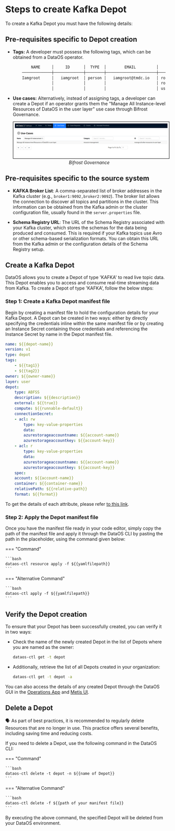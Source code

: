 # Steps to create Kafka Depot
To create a Kafka Depot you must have the following details:

## Pre-requisites specific to Depot creation

- **Tags:** A developer must possess the following tags, which can be obtained from a DataOS operator.

    ```bash
            NAME     │     ID      │  TYPE  │        EMAIL         │              TAGS               
        ─────────────┼─────────────┼────────┼──────────────────────┼─────────────────────────────────
        Iamgroot     │   iamgroot  │ person │   iamgroot@tmdc.io   │ roles:id:data-dev,                            
                     │             │        │                      │ roles:id:user,                  
                     │             │        │                      │ users:id:iamgroot  
    ```

- **Use cases:** Alternatively, instead of assigning tags, a developer can create a Depot if an operator grants them the "Manage All Instance-level Resources of DataOS in the user layer" use case through Bifrost Governance.

    <center>
    <img src="/resources/depot/usecase2.png" alt="Bifrost Governance" style="width:60rem; border: 1px solid black; padding: 5px;" />
    <figcaption><i>Bifrost Governance</i></figcaption>
    </center>

## Pre-requisites specific to the source system

- **KAFKA Broker List**: A comma-separated list of broker addresses in the Kafka cluster (e.g., `broker1:9092,broker2:9092`). The broker list allows the connection to discover all topics and partitions in the cluster. This information can be obtained from the Kafka admin or the cluster configuration file, usually found in the `server.properties` file.

- **Schema Registry URL**: The URL of the Schema Registry associated with your Kafka cluster, which stores the schemas for the data being produced and consumed. This is required if your Kafka topics use Avro or other schema-based serialization formats. You can obtain this URL from the Kafka admin or the configuration details of the Schema Registry setup.

## Create a Kafka Depot

DataOS allows you to create a Depot of type 'KAFKA' to read live topic data. This Depot enables you to access and consume real-time streaming data from Kafka. To create a Depot of type 'KAFKA', follow the below steps:

### **Step 1: Create a Kafka Depot manifest file**

Begin by creating a manifest file to hold the configuration details for your Kafka Depot. A Depot can be created in two ways: either by directly specifying the credentials inline within the same manifest file or by creating an Instance Secret containing those credentials and referencing the Instance Secret by name in the Depot manifest file.


```yaml 
name: ${{depot-name}}
version: v1
type: depot
tags:
    - ${{tag1}}
    - ${{tag2}}
owner: ${{owner-name}}
layer: user
depot:
    type: ABFSS                                       
    description: ${{description}}
    external: ${{true}}
    compute: ${{runnable-default}}
    connectionSecret:                                 
    - acl: rw
        type: key-value-properties
        data:
        azurestorageaccountname: ${{account-name}}
        azurestorageaccountkey: ${{account-key}}
    - acl: r
        type: key-value-properties
        data:
        azurestorageaccountname: ${{account-name}}
        azurestorageaccountkey: ${{account-key}}
    spec:                                             
    account: ${{account-name}}
    container: ${{container-name}}
    relativePath: ${{relative-path}}
    format: ${{format}}
```
To get the details of each attribute, please refer [to this link](/resources/depot/configurations).

### **Step 2: Apply the Depot manifest file**

Once you have the manifest file ready in your code editor, simply copy the path of the manifest file and apply it through the DataOS CLI by pasting the path in the placeholder, using the command given below:

=== "Command"

    ```bash
    dataos-ctl resource apply -f ${{yamlfilepath}}
    ```

=== "Alternative Command"

    ```bash
    dataos-ctl apply -f ${{yamlfilepath}}
    ```



## Verify the Depot creation

To ensure that your Depot has been successfully created, you can verify it in two ways:

- Check the name of the newly created Depot in the list of Depots where you are named as the owner:

    ```bash
    dataos-ctl get -t depot
    ```

- Additionally, retrieve the list of all Depots created in your organization:

    ```bash
    dataos-ctl get -t depot -a
    ```

You can also access the details of any created Depot through the DataOS GUI in the [Operations App](https://dataos.info/interfaces/operations/) and [Metis UI](https://dataos.info/interfaces/metis/).

## Delete a Depot

<aside class="callout">
🗣️ As part of best practices, it is recommended to regularly delete Resources that are no longer in use. This practice offers several benefits, including saving time and reducing costs.
</aside>

If you need to delete a Depot, use the following command in the DataOS CLI:

=== "Command"

    ```bash 
    dataos-ctl delete -t depot -n ${{name of Depot}}
    ```

=== "Alternative Command"

    ```bash 
    dataos-ctl delete -f ${{path of your manifest file}}
    ```


By executing the above command, the specified Depot will be deleted from your DataOS environment.